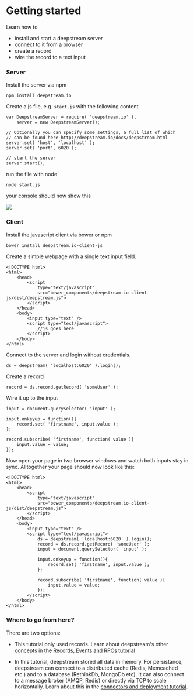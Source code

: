 Getting started
====================================
Learn how to 
* install and start a deepstream server
* connect to it from a browser 
* create a record
* wire the record to a text input

### Server
Install the server via npm

	npm install deepstream.io

Create a js file, e.g. `start.js` with the following content

	var DeepstreamServer = require( 'deepstream.io' ),
		server = new DeepstreamServer();

	// Optionally you can specify some settings, a full list of which
	// can be found here http://deepstream.io/docs/deepstream.html
	server.set( 'host', 'localhost' );
	server.set( 'port', 6020 );

	// start the server
	server.start();

run the file with node

	node start.js

your console should now show this

<img src="../assets/images/deepstream-started-console.png" />

### Client

Install the javascript client via bower or npm

	bower install deepstream.io-client-js

Create a simple webpage with a single text input field. 

	<!DOCTYPE html>
	<html>
		<head>
			<script 
				type="text/javascript" 
				src="bower_components/deepstream.io-client-js/dist/deepstream.js">
			</script>
		</head>
		<body>
			<input type="text" />
			<script type="text/javascript">
				//js goes here
			</script>
		</body>
	</html>


Connect to the server and login without credentials.

	ds = deepstream( 'localhost:6020' ).login();

Create a record

	record = ds.record.getRecord( 'someUser' );

Wire it up to the input

	input = document.querySelector( 'input' );
				
	input.onkeyup = function(){
		record.set( 'firstname', input.value );
	};

	record.subscribe( 'firstname', function( value ){
		input.value = value;
	});

Now open your page in two browser windows and watch both inputs stay in sync. Alltogether your page
should now look like this:

	<!DOCTYPE html>
	<html>
		<head>
			<script 
				type="text/javascript" 
				src="bower_components/deepstream.io-client-js/dist/deepstream.js">
			</script>
		</head>
		<body>
			<input type="text" />
			<script type="text/javascript">
				ds = deepstream( 'localhost:6020' ).login();
				record = ds.record.getRecord( 'someUser' );
				input = document.querySelector( 'input' );
				
				input.onkeyup = function(){
					record.set( 'firstname', input.value );
				};

				record.subscribe( 'firstname', function( value ){
					input.value = value;
				});
			</script>
		</body>
	</html>

### Where to go from here?
There are two options:
* This tutorial only used records. Learn about deepstream's other concepts in the [Records, Events and RPCs tutorial](records-events-rpcs.html)

* In this tutorial, deepstream stored all data in memory. For persistance, deepstream can connect to a distributed cache (Redis, Memcached etc.) and to a database (RethinkDb, MongoDb etc). It can also connect to a message broker (AMQP, Redis) or directly via TCP to scale horizontally. Learn about this in the [connectors and deployment tutorial](connectors-and-deployment.html).
